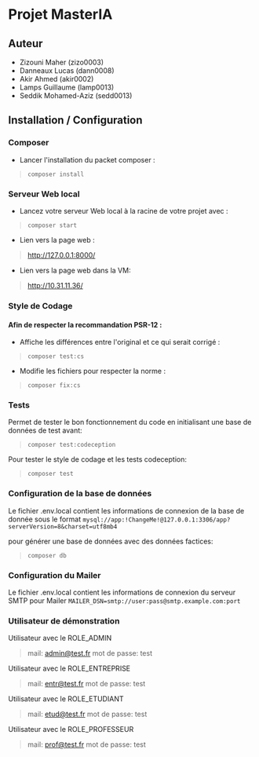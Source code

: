 # Projet MasterIA

## Auteur

- Zizouni Maher       (zizo0003)
- Danneaux Lucas      (dann0008)
- Akir Ahmed          (akir0002)
- Lamps Guillaume     (lamp0013)
- Seddik Mohamed-Aziz (sedd0013)

## Installation / Configuration


### Composer

- Lancer l'installation du packet composer :
> `composer install`
### Serveur Web local

- Lancez votre serveur Web local à la racine de votre projet avec :
> `composer start`

- Lien vers la page web :
>http://127.0.0.1:8000/

- Lien vers la page web dans la VM:
>http://10.31.11.36/

### Style de Codage

#### Afin de respecter la recommandation PSR-12 :

- Affiche les différences entre l'original et ce qui serait corrigé :
>`composer test:cs`

- Modifie les fichiers pour respecter la norme :
>`composer fix:cs`



### Tests

Permet de tester le bon fonctionnement du code en initialisant une base de données de test avant:
>`composer test:codeception`

Pour tester le style de codage et les tests codeception:
>`composer test`

### Configuration de la base de données

Le fichier .env.local contient les informations de connexion de
la base de donnée sous le format `mysql://app:!ChangeMe!@127.0.0.1:3306/app?serverVersion=8&charset=utf8mb4`

pour générer une base de données avec des données factices:
>`composer db`

### Configuration du Mailer

Le fichier .env.local contient les informations de connexion du serveur SMTP pour Mailer
`MAILER_DSN=smtp://user:pass@smtp.example.com:port`


### Utilisateur de démonstration

Utilisateur avec le ROLE_ADMIN
> mail: admin@test.fr 
> mot de passe: test

Utilisateur avec le ROLE_ENTREPRISE
> mail: entr@test.fr
> mot de passe: test

Utilisateur avec le ROLE_ETUDIANT
> mail: etud@test.fr
> mot de passe: test

Utilisateur avec le ROLE_PROFESSEUR
> mail: prof@test.fr
> mot de passe: test
